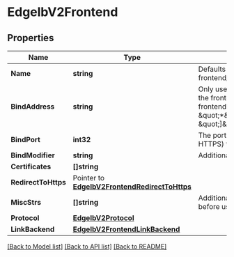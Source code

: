 # EdgelbV2Frontend

## Properties

Name | Type | Description | Notes
------------ | ------------- | ------------- | -------------
**Name** | **string** | Defaults to frontend_{{bindAddress}}_{{bindPort}}. | [optional] 
**BindAddress** | **string** | Only use characters that are allowed in the frontend name. Known invalid frontend name characters include \&quot;*\&quot;, \&quot;[\&quot;, and \&quot;]\&quot;. | [optional] 
**BindPort** | **int32** | The port (e.g. 80 for HTTP or 443 for HTTPS) that this frontend will bind to. | [optional] 
**BindModifier** | **string** | Additional text to put in the bind field | [optional] 
**Certificates** | **[]string** |  | [optional] 
**RedirectToHttps** | Pointer to [**EdgelbV2FrontendRedirectToHttps**](EdgelbV2Frontend_redirectToHttps.md) |  | [optional] 
**MiscStrs** | **[]string** | Additional template lines inserted before use_backend | [optional] 
**Protocol** | [**EdgelbV2Protocol**](EdgelbV2Protocol.md) |  | [optional] 
**LinkBackend** | [**EdgelbV2FrontendLinkBackend**](EdgelbV2Frontend_linkBackend.md) |  | [optional] 

[[Back to Model list]](../README.md#documentation-for-models) [[Back to API list]](../README.md#documentation-for-api-endpoints) [[Back to README]](../README.md)


